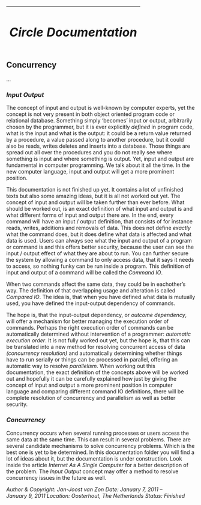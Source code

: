 ﻿|<h1>***Circle Documentation***</h1>|
| :- |
## **Concurrency**
…

### *Input Output*

The concept of input and output is well-known by computer experts, yet the concept is not very present in both object oriented program code or relational database. Something simply ‘becomes’ input or output, arbitrarily chosen by the programmer, but it is ever explicitly *defined* in program code, what is the input and what is the output: it could be a return value returned by a procedure, a value passed along to another procedure, but it could also be reads, writes deletes and inserts into a database. Those things are spread out all over the procedures and you do not really see where something is input and where something is output. Yet, input and output are fundamental in computer programming. We talk about it all the time. In the new computer language, input and output will get a more prominent position.

This documentation is not finished up yet. It contains a lot of unfinished texts but also some amazing ideas, but it is all not worked out yet. The concept of input and output will be taken further than ever before. What should be worked out, is an exact definition of what input and output is and what different forms of input and output there are. In the end, every command will have an input / output definition, that consists of for instance reads, writes, additions and removals of data. This does not define *exactly* what the command does, but it does define what data is affected and what data is used. Users can always see what the input and output of a program or command is and this offers better security, because the user can see the input / output effect of what they are about to run. You can further secure the system by allowing a command to only access data, that it says it needs to access, so nothing funky can be run inside a program. This definition of input and output of a command will be called the *Command IO*.

When two commands affect the same data, they could be in eachother’s way. The definition of that overlapping usage and alteration is called *Compared IO*. The idea is, that when you have defined what data is mutually used, you have defined the input-output dependency of commands.

The hope is, that the input-output dependency, or *outcome dependency*, will offer a mechanism for better managing the execution order of commands. Perhaps the right execution order of commands can be automatically determined without intervention of a programmer: *automatic execution order*. It is not fully worked out yet, but the hope is, that this can be translated into a new method for resolving concurrent access of data *(concurrency resolution)* and automatically determining whether things have to run serially or things can be processed in parallel, offering an automatic way to resolve *parallelism*. When working out this documentation, the exact definition of the concepts above will be worked out and hopefully it can be carefully explained how just by giving the concept of input and output a more prominent position in computer language and comparing different command IO definitions, there will be complete resolution of concurrency and parallelism as well as better security.

### *Concurrency*

Concurrency occurs when several running processes or users access the same data at the same time. This can result in several problems. There are several candidate mechanisms to solve concurrency problems. Which is the best one is yet to be determined. In this documentation folder you will find a lot of ideas about it, but the documentation is under construction. Look inside the article *Internet As A Single Computer* for a better description of the problem. The *Input Output* concept may offer a method to resolve concurrency issues in the future as well.


*Author & Copyright: Jan-Joost van Zon        Date: January 7, 2011 –  January 9, 2011        Location: Oosterhout, The Netherlands        Status: Finished*

